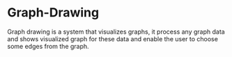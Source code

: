 # Graph-Drawing
Graph drawing is a system that visualizes graphs, it process any graph data and shows visualized graph for these data and enable the user to choose some edges from the graph.
